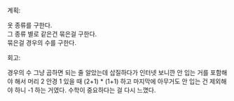 계획:

옷 종류를 구한다.  
그 종류 별로 같은건 묶은걸 구한다.  
묶은걸 경우의 수를 구한다.


회고: 

경우의 수 그냥 곱하면 되는 줄 알았는데 삽질하다가 인터넷 보니깐 안 입는 거를 포함해야 해서 머리 2 안경 1 있을 때 (2+1) * (1+1) 하고 마지막에 아무거도 안 입는 건 제외해야 하니 -1 하는 거였다. 수학이 중요하다는 걸 다시 느꼈다.